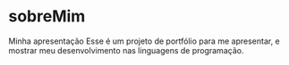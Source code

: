 # sobreMim
Minha apresentação
Esse é um projeto de portfólio para me apresentar, e mostrar meu desenvolvimento nas linguagens de programação.
